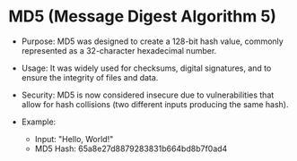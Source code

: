 # MD5 (Message Digest Algorithm 5)

- Purpose: MD5 was designed to create a 128-bit hash value, commonly represented as a 32-character hexadecimal number.

- Usage: It was widely used for checksums, digital signatures, and to ensure the integrity of files and data.

- Security: MD5 is now considered insecure due to vulnerabilities that allow for hash collisions (two different inputs producing the same hash).

- Example:
    - Input: "Hello, World!"
    - MD5 Hash: 65a8e27d8879283831b664bd8b7f0ad4